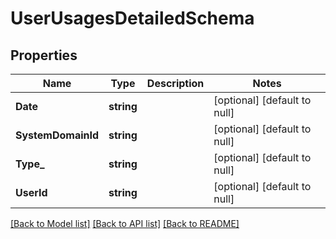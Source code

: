 # UserUsagesDetailedSchema

## Properties
Name | Type | Description | Notes
------------ | ------------- | ------------- | -------------
**Date** | **string** |  | [optional] [default to null]
**SystemDomainId** | **string** |  | [optional] [default to null]
**Type_** | **string** |  | [optional] [default to null]
**UserId** | **string** |  | [optional] [default to null]

[[Back to Model list]](../README.md#documentation-for-models) [[Back to API list]](../README.md#documentation-for-api-endpoints) [[Back to README]](../README.md)


